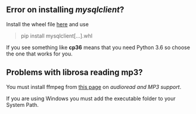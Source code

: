 ## Error on installing *mysqlclient*?

Install the wheel file [here](https://www.lfd.uci.edu/~gohlke/pythonlibs/#mysqlclient) and use
> pip install mysqlclient[...].whl

If you see something like **cp36** means that you need Python 3.6 so choose the one that works for you.

## Problems with librosa reading mp3?

You must install ffmpeg from [this page](https://pypi.org/project/librosa/) on *audioread and MP3 support*.

If you are using Windows you must add the executable folder to your System Path.